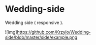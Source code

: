 # Wedding-side
Wedding side ( responsive ).

![img]https://github.com/Krzylo/Wedding-side/blob/master/side/example.png
